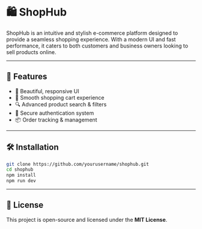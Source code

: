 # 🛍️ ShopHub

ShopHub is an intuitive and stylish e-commerce platform designed to provide a seamless shopping experience. With a modern UI and fast performance, it caters to both customers and business owners looking to sell products online.

---

## 🚀 Features
- 🏬 Beautiful, responsive UI  
- 🛒 Smooth shopping cart experience  
- 🔍 Advanced product search & filters  
- 🔐 Secure authentication system  
- 📦 Order tracking & management  

---

## 🛠️ Installation

```bash
git clone https://github.com/yourusername/shophub.git
cd shophub
npm install
npm run dev
```

---

## 📌 License

This project is open-source and licensed under the **MIT License**.
